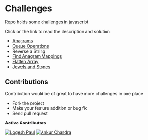 # Challenges

Repo holds some challenges in javascript

Click on the link to read the description and solution

* [Anagrams](Anagrams)
* [Queue Operations](Queue-Operations)
* [Reverse a String](Reverse-A-String)
* [Find Anagram Mappings](Find-Anagram-Mappings)
* [Flatten Array](Flatten-Array)
* [Jewels and Stones](Jewels-and-Stones)

## Contributions

Contribution would be of great to have more challenges in one place

* Fork the project
* Make your feature addition or bug fix
* Send pull request

**Active Contributors**

[![Logesh Paul](https://avatars3.githubusercontent.com/u/41541?v=3&s=72)](http:/www.github.com/logeshpaul) [![Ankur Chandra](https://avatars1.githubusercontent.com/u/12120991?v=3&s=72)](https://github.com/thegooglerlm10)
